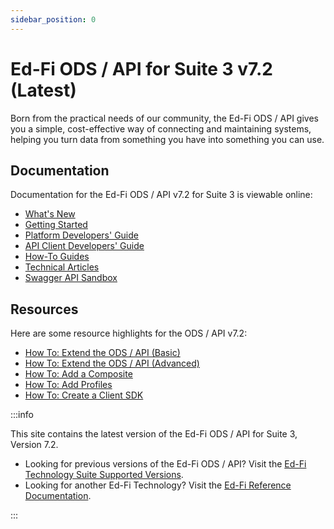 ```yaml
---
sidebar_position: 0
---
```


# Ed-Fi ODS / API for Suite 3 v7.2 (Latest)

Born from the practical needs of our community, the Ed-Fi ODS / API gives you a
simple, cost-effective way of connecting and maintaining systems, helping you
turn data from something you have into something you can use.

## Documentation

Documentation for the Ed-Fi ODS / API v7.2 for Suite 3 is viewable online:

* [What's New](./whats-new/readme.mdx)
* [Getting Started](./getting-started/readme.md)
* [Platform Developers'
    Guide](./platform-dev-guide/readme.md)
* [API Client Developers'
    Guide](./client-developers-guide/readme.md)
* [How-To Guides](./how-to-guides/readme.mdx)
* [Technical
    Articles](./technical-articles/readme.mdx)
* [Swagger API Sandbox](https://api.ed-fi.org/)

## Resources

Here are some resource highlights for the ODS / API v7.2:

* [How To: Extend the ODS / API
    (Basic)](./how-to-guides/how-to-extend-the-ed-fi-ods-api-alternative-education-program-example.md)
* [How To: Extend the ODS / API
    (Advanced)](./how-to-guides/how-to-extend-the-ed-fi-ods-api-student-transcript-example.md)
* [How To: Add a
    Composite](./how-to-guides/how-to-add-api-composites-to-the-ed-fi-ods-api-solution.md)
* [How To: Add
    Profiles](./how-to-guides/how-to-add-profiles-to-the-ed-fi-ods-api.md)
* [How To: Create a Client
    SDK](./client-developers-guide/using-code-generation-to-create-an-sdk.md)

:::info

This site contains the latest version of the Ed-Fi ODS / API for Suite 3,
Version 7.2.

* Looking for previous versions of the Ed-Fi ODS / API? Visit the [Ed-Fi Technology Suite Supported Versions](/reference/roadmap/supported-versions).
* Looking for another Ed-Fi Technology? Visit the [Ed-Fi Reference Documentation](/reference).

:::
